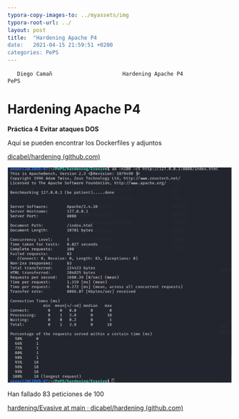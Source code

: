 ```yaml
---
typora-copy-images-to: ../myassets/img
typora-root-url: ../
layout: post
title:  "Hardening Apache P4
date:   2021-04-15 21:59:51 +0200
categories: PePS
---
```


       Diego Camañ                      Hardening Apache P4                         PePS   

#                                                                                       Hardening Apache P4

 **Práctica 4**   **Evitar ataques DOS**



Aquí se pueden encontrar los Dockerfiles y adjuntos

[dicabel/hardening (github.com)](https://github.com/dicabel/hardening)

![ab](/myassets/img/ab.png)

Han fallado 83 peticiones de 100

[hardening/Evasive at main · dicabel/hardening (github.com)](https://github.com/dicabel/hardening/tree/main/Evasive)



